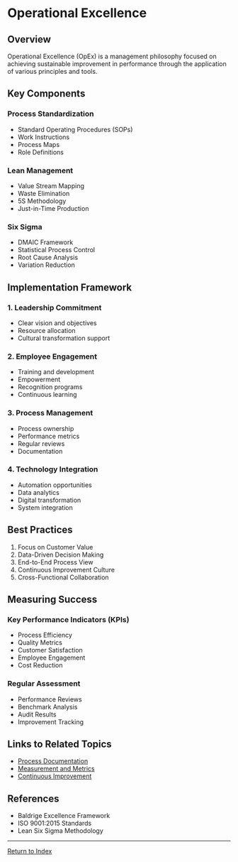 # Operational Excellence

## Overview
Operational Excellence (OpEx) is a management philosophy focused on achieving sustainable improvement in performance through the application of various principles and tools.

## Key Components

### Process Standardization
- Standard Operating Procedures (SOPs)
- Work Instructions
- Process Maps
- Role Definitions

### Lean Management
- Value Stream Mapping
- Waste Elimination
- 5S Methodology
- Just-in-Time Production

### Six Sigma
- DMAIC Framework
- Statistical Process Control
- Root Cause Analysis
- Variation Reduction

## Implementation Framework

### 1. Leadership Commitment
- Clear vision and objectives
- Resource allocation
- Cultural transformation support

### 2. Employee Engagement
- Training and development
- Empowerment
- Recognition programs
- Continuous learning

### 3. Process Management
- Process ownership
- Performance metrics
- Regular reviews
- Documentation

### 4. Technology Integration
- Automation opportunities
- Data analytics
- Digital transformation
- System integration

## Best Practices

1. Focus on Customer Value
2. Data-Driven Decision Making
3. End-to-End Process View
4. Continuous Improvement Culture
5. Cross-Functional Collaboration

## Measuring Success

### Key Performance Indicators (KPIs)
- Process Efficiency
- Quality Metrics
- Customer Satisfaction
- Employee Engagement
- Cost Reduction

### Regular Assessment
- Performance Reviews
- Benchmark Analysis
- Audit Results
- Improvement Tracking

## Links to Related Topics
- [Process Documentation](process-documentation.md)
- [Measurement and Metrics](measurement-metrics.md)
- [Continuous Improvement](continuous-improvement.md)

## References
- Baldrige Excellence Framework
- ISO 9001:2015 Standards
- Lean Six Sigma Methodology

---
[Return to Index](SUMMARY.md)
